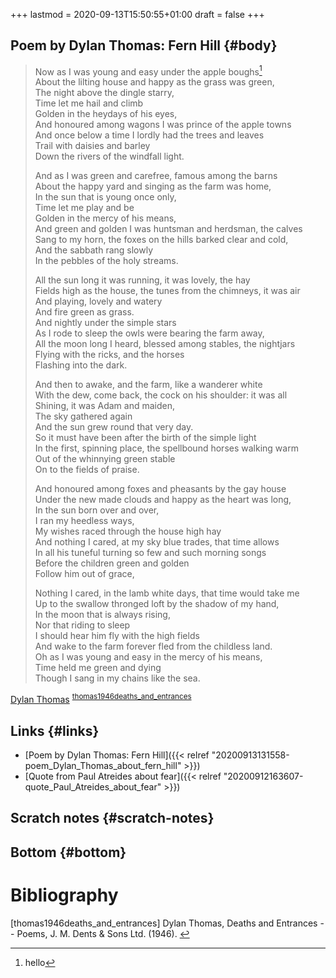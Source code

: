 +++
lastmod = 2020-09-13T15:50:55+01:00
draft = false
+++

## Poem by Dylan Thomas: Fern Hill {#body}

> Now as I was young and easy under the apple boughs[^fn:1]  
> About the lilting house and happy as the grass was green,  
> The night above the dingle starry,  
> Time let me hail and climb  
> Golden in the heydays of his eyes,  
> And honoured among wagons I was prince of the apple towns  
> And once below a time I lordly had the trees and leaves  
> Trail with daisies and barley  
> Down the rivers of the windfall light.  
> 
> And as I was green and carefree, famous among the barns  
> About the happy yard and singing as the farm was home,  
> In the sun that is young once only,  
> Time let me play and be  
> Golden in the mercy of his means,  
> And green and golden I was huntsman and herdsman, the calves  
> Sang to my horn, the foxes on the hills barked clear and cold,  
> And the sabbath rang slowly  
> In the pebbles of the holy streams.  
> 
> All the sun long it was running, it was lovely, the hay  
> Fields high as the house, the tunes from the chimneys, it was air  
> And playing, lovely and watery  
> And fire green as grass.  
> And nightly under the simple stars  
> As I rode to sleep the owls were bearing the farm away,  
> All the moon long I heard, blessed among stables, the nightjars  
> Flying with the ricks, and the horses  
> Flashing into the dark.  
> 
> And then to awake, and the farm, like a wanderer white  
> With the dew, come back, the cock on his shoulder: it was all  
> Shining, it was Adam and maiden,  
> The sky gathered again  
> And the sun grew round that very day.  
> So it must have been after the birth of the simple light  
> In the first, spinning place, the spellbound horses walking warm  
> Out of the whinnying green stable  
> On to the fields of praise.  
> 
> And honoured among foxes and pheasants by the gay house  
> Under the new made clouds and happy as the heart was long,  
> In the sun born over and over,  
> I ran my heedless ways,  
> My wishes raced through the house high hay  
> And nothing I cared, at my sky blue trades, that time allows  
> In all his tuneful turning so few and such morning songs  
> Before the children green and golden  
> Follow him out of grace,  
> 
> Nothing I cared, in the lamb white days, that time would take me  
> Up to the swallow thronged loft by the shadow of my hand,  
> In the moon that is always rising,  
> Nor that riding to sleep  
> I should hear him fly with the high fields  
> And wake to the farm forever fled from the childless land.  
> Oh as I was young and easy in the mercy of his means,  
> Time held me green and dying  
> Though I sang in my chains like the sea.  

[Dylan Thomas](https://en.wikipedia.org/wiki/Dylan%5FThomas) <sup id="11307d0f78d3c2d6af535e75536b88d4"><a href="#thomas1946deaths_and_entrances" title="Dylan Thomas, Deaths and Entrances --- Poems, J. M. Dents &amp; Sons Ltd. (1946).">thomas1946deaths_and_entrances</a></sup>  


## Links {#links}

-   [Poem by Dylan Thomas: Fern Hill]({{< relref "20200913131558-poem_Dylan_Thomas_about_fern_hill" >}})
-   [Quote from Paul Atreides about fear]({{< relref "20200912163607-quote_Paul_Atreides_about_fear" >}})


## Scratch notes {#scratch-notes}


## Bottom {#bottom}

# Bibliography
<a id="thomas1946deaths_and_entrances"></a>[thomas1946deaths_and_entrances] Dylan Thomas, Deaths and Entrances -- Poems, J. M. Dents & Sons Ltd. (1946). [↩](#11307d0f78d3c2d6af535e75536b88d4)

[^fn:1]: hello
